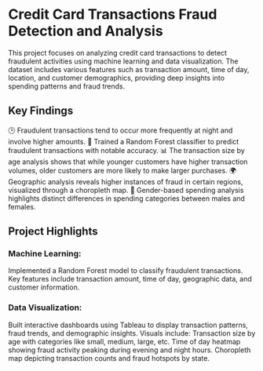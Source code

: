 # Credit Card Transactions Fraud Detection and Analysis
This project focuses on analyzing credit card transactions to detect fraudulent activities using machine learning and data visualization. The dataset includes various features such as transaction amount, time of day, location, and customer demographics, providing deep insights into spending patterns and fraud trends.

## Key Findings
🕒 Fraudulent transactions tend to occur more frequently at night and involve higher amounts.
🌳 Trained a Random Forest classifier to predict fraudulent transactions with notable accuracy.
📊 The transaction size by age analysis shows that while younger customers have higher transaction volumes, older customers are more likely to make larger purchases.
🌍 Geographic analysis reveals higher instances of fraud in certain regions, visualized through a choropleth map.
👥 Gender-based spending analysis highlights distinct differences in spending categories between males and females.

## Project Highlights
### Machine Learning:
Implemented a Random Forest model to classify fraudulent transactions.
Key features include transaction amount, time of day, geographic data, and customer information.

### Data Visualization:
Built interactive dashboards using Tableau to display transaction patterns, fraud trends, and demographic insights.
Visuals include:
Transaction size by age with categories like small, medium, large, etc.
Time of day heatmap showing fraud activity peaking during evening and night hours.
Choropleth map depicting transaction counts and fraud hotspots by state.
